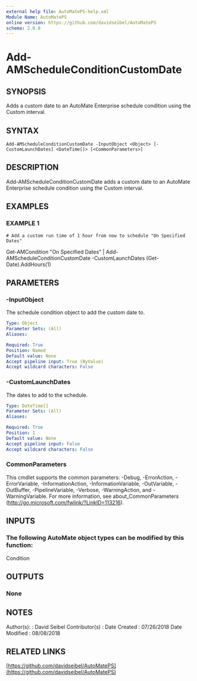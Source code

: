 ```yaml
---
external help file: AutoMatePS-help.xml
Module Name: AutoMatePS
online version: https://github.com/davidseibel/AutoMatePS
schema: 2.0.0
---
```


# Add-AMScheduleConditionCustomDate

## SYNOPSIS
Adds a custom date to an AutoMate Enterprise schedule condition using the Custom interval.

## SYNTAX

```
Add-AMScheduleConditionCustomDate -InputObject <Object> [-CustomLaunchDates] <DateTime[]> [<CommonParameters>]
```

## DESCRIPTION
Add-AMScheduleConditionCustomDate adds a custom date to an AutoMate Enterprise schedule condition using the Custom interval.

## EXAMPLES

### EXAMPLE 1
```
# Add a custom run time of 1 hour from now to schedule "On Specified Dates"
```

Get-AMCondition "On Specified Dates" | Add-AMScheduleConditionCustomDate -CustomLaunchDates (Get-Date).AddHours(1)

## PARAMETERS

### -InputObject
The schedule condition object to add the custom date to.

```yaml
Type: Object
Parameter Sets: (All)
Aliases:

Required: True
Position: Named
Default value: None
Accept pipeline input: True (ByValue)
Accept wildcard characters: False
```

### -CustomLaunchDates
The dates to add to the schedule.

```yaml
Type: DateTime[]
Parameter Sets: (All)
Aliases:

Required: True
Position: 1
Default value: None
Accept pipeline input: False
Accept wildcard characters: False
```

### CommonParameters
This cmdlet supports the common parameters: -Debug, -ErrorAction, -ErrorVariable, -InformationAction, -InformationVariable, -OutVariable, -OutBuffer, -PipelineVariable, -Verbose, -WarningAction, and -WarningVariable.
For more information, see about_CommonParameters (http://go.microsoft.com/fwlink/?LinkID=113216).

## INPUTS

### The following AutoMate object types can be modified by this function:
Condition

## OUTPUTS

### None

## NOTES
Author(s):     : David Seibel
Contributor(s) :
Date Created   : 07/26/2018
Date Modified  : 08/08/2018

## RELATED LINKS

[https://github.com/davidseibel/AutoMatePS](https://github.com/davidseibel/AutoMatePS)

